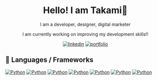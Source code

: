 <h1 align="center">Hello! I am Takami🌝</h1>
<p align="center">I am a developer, designer, digital marketer</p>
<p align="center">I am currently working on improving my development skills!!</p>


<p align="center">
  <a href="www.linkedin.com/in/takamiinagaki/">
  <img alt="linkedin" title="Linkedin Profile" src="https://img.shields.io/badge/linkedin-%230077B5.svg?&style=for-the-badge&logo=linkedin&logoColor=white"/></a>

  <a href="www.linkedin.com/in/takamiinagaki/">
  <img alt="portfolio" title="Portfolio" src="https://img.shields.io/badge/portfolio-black?style=for-the-badge&color=FEA500&link=https%3A%2F%2Fwww.takamiinagaki.com%2F"/></a>
  <br/>
</p>

<p>
  <h2 align='left'> 🔨 Languages / Frameworks </h2>
    <a href=""><img alt="Python" src="https://img.shields.io/badge/javascript-black?style=flat&logo=javascript&logoColor=black&color=FFD43D"></a>
    <a href=""><img alt="Python" src="https://img.shields.io/badge/nextjs-black?style=flat&logo=nextdotjs&logoColor=white&color=black"></a>
    <a href=""><img alt="Python" src="https://img.shields.io/badge/html-black?style=flat&logo=html5&logoColor=white&color=FF6D1B"></a>
    <a href=""><img alt="Python" src="https://img.shields.io/badge/css-black?style=flat&logo=css3&logoColor=white&color=1B9FFF"></a>
    <a href=""><img alt="Python" src="https://img.shields.io/badge/expo-black?style=flat&logo=expo&logoColor=black&color=D4D5E6"></a>
    <a href=""><img alt="Python" src="https://img.shields.io/badge/expo-%238DFFF8?style=flat&logo=react&logoColor=8DFFF8&color=000230"></a>
    <a href=""><img alt="Python" src="https://img.shields.io/badge/wordpress-black?style=flat&logo=wordpress&logoColor=515151&color=white"></a>

</p>


